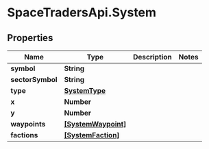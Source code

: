 # SpaceTradersApi.System

## Properties

Name | Type | Description | Notes
------------ | ------------- | ------------- | -------------
**symbol** | **String** |  | 
**sectorSymbol** | **String** |  | 
**type** | [**SystemType**](SystemType.md) |  | 
**x** | **Number** |  | 
**y** | **Number** |  | 
**waypoints** | [**[SystemWaypoint]**](SystemWaypoint.md) |  | 
**factions** | [**[SystemFaction]**](SystemFaction.md) |  | 



